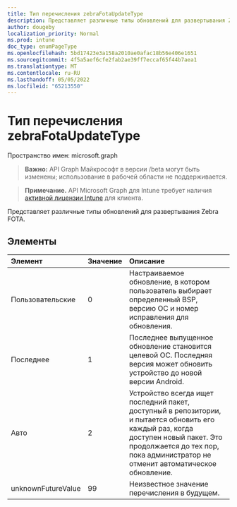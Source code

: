 ```yaml
---
title: Тип перечисления zebraFotaUpdateType
description: Представляет различные типы обновлений для развертывания Zebra FOTA.
author: dougeby
localization_priority: Normal
ms.prod: intune
doc_type: enumPageType
ms.openlocfilehash: 5bd17423e3a158a2010ae0afac18b56e406e1651
ms.sourcegitcommit: 4f5a5aef6cfe2fab2ae39ff7eccaf65f44b7aea1
ms.translationtype: MT
ms.contentlocale: ru-RU
ms.lasthandoff: 05/05/2022
ms.locfileid: "65213550"
---
```

# <a name="zebrafotaupdatetype-enum-type"></a>Тип перечисления zebraFotaUpdateType

Пространство имен: microsoft.graph

> **Важно:** API Graph Майкрософт в версии /beta могут быть изменены; использование в рабочей области не поддерживается.

> **Примечание.** API Microsoft Graph для Intune требует наличия [активной лицензии Intune](https://go.microsoft.com/fwlink/?linkid=839381) для клиента.

Представляет различные типы обновлений для развертывания Zebra FOTA.

## <a name="members"></a>Элементы
|Элемент|Значение|Описание|
|:---|:---|:---|
|Пользовательские|0|Настраиваемое обновление, в котором пользователь выбирает определенный BSP, версию ОС и номер исправления для обновления.|
|Последнее|1|Последнее выпущенное обновление становится целевой ОС. Последняя версия может обновить устройство до новой версии Android.|
|Авто|2|Устройство всегда ищет последний пакет, доступный в репозитории, и пытается обновить его каждый раз, когда доступен новый пакет. Это продолжается до тех пор, пока администратор не отменит автоматическое обновление.|
|unknownFutureValue|99|Неизвестное значение перечисления в будущем.|




